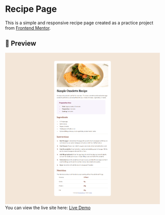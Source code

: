 # Recipe Page
This is a simple and responsive recipe page created as a practice project from [Frontend Mentor](https://www.frontendmentor.io/).

## 📸 Preview
![Screenshot](recipe.png)
You can view the live site here: [Live Demo](https://github.com/Ethria7/challenge)

